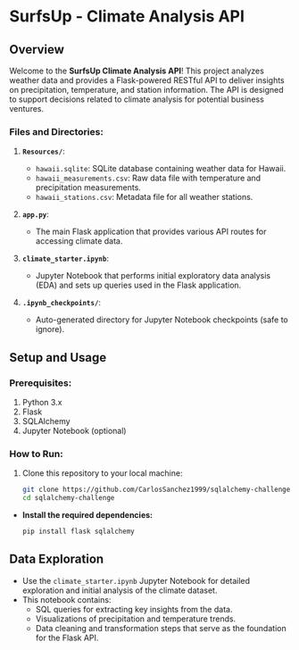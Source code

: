  # SurfsUp - Climate Analysis API

## Overview
Welcome to the **SurfsUp Climate Analysis API**! This project analyzes weather data and provides a Flask-powered RESTful API to deliver insights on precipitation, temperature, and station information. The API is designed to support decisions related to climate analysis for potential business ventures.


### Files and Directories:
1. **`Resources/`**:
   - `hawaii.sqlite`: SQLite database containing weather data for Hawaii.
   - `hawaii_measurements.csv`: Raw data file with temperature and precipitation measurements.
   - `hawaii_stations.csv`: Metadata file for all weather stations.

2. **`app.py`**:
   - The main Flask application that provides various API routes for accessing climate data.

3. **`climate_starter.ipynb`**:
   - Jupyter Notebook that performs initial exploratory data analysis (EDA) and sets up queries used in the Flask application.

4. **`.ipynb_checkpoints/`**:
   - Auto-generated directory for Jupyter Notebook checkpoints (safe to ignore).

## Setup and Usage

### Prerequisites:
1. Python 3.x
2. Flask
3. SQLAlchemy
4. Jupyter Notebook (optional)

### How to Run:
1. Clone this repository to your local machine:
   ```bash
   git clone https://github.com/CarlosSanchez1999/sqlalchemy-challenge.git
   cd sqlalchemy-challenge

- **Install the required dependencies:**
  ```bash
  pip install flask sqlalchemy

## Data Exploration
- Use the `climate_starter.ipynb` Jupyter Notebook for detailed exploration and initial analysis of the climate dataset. 
- This notebook contains:
  - SQL queries for extracting key insights from the data.
  - Visualizations of precipitation and temperature trends.
  - Data cleaning and transformation steps that serve as the foundation for the Flask API.





